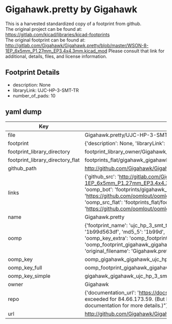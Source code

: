 # Gigahawk.pretty by Gigahawk  
This is a harvested standardized copy of a footprint from github.  
The original project can be found at:  
https://gitlab.com/kicad/libraries/kicad-footprints  
The original footprint can be found at:
http://gitlab.com/Gigahawk/Gigahawk.pretty/blob/master/WSON-8-1EP_6x5mm_P1.27mm_EP3.4x4.3mm.kicad_mod
Please consult that link for additional, details, files, and license information.  
## Footprint Details
* description: None  
* libraryLink: UJC-HP-3-SMT-TR  
* number_of_pads: 10  
## yaml dump  
| Key | Value |  
| --- | --- |  
| file | Gigahawk.pretty/UJC-HP-3-SMT-TR.kicad_mod |  
| footprint | {'description': None, 'libraryLink': 'UJC-HP-3-SMT-TR', 'number_of_pads': 10} |  
| footprint_library_directory | footprint_library_owner/Gigahawk_Gigahawk.pretty |  
| footprint_library_directory_flat | footprints_flat/gigahawk_gigahawk_ujc_hp_3_smt_tr/working |  
| github_path | http://github.com/Gigahawk/Gigahawk.pretty/blob/master/UJC-HP-3-SMT-TR.kicad_mod |  
| links | {'github_src': 'http://gitlab.com/Gigahawk/Gigahawk.pretty/blob/master/WSON-8-1EP_6x5mm_P1.27mm_EP3.4x4.3mm.kicad_mod', 'github_src_repo': 'https://gitlab.com/kicad/libraries/kicad-footprints', 'oomp_bot': 'footprints/gigahawk_gigahawk_ujc_hp_3_smt_tr/working', 'oomp_bot_github': 'https://github.com/oomlout/oomlout_oomp_footprint_bot/tree/main/footprints/gigahawk_gigahawk_ujc_hp_3_smt_tr/working', 'oomp_src_flat': 'footprints_flat/footprints_flat/gigahawk_gigahawk_ujc_hp_3_smt_tr/working', 'oomp_src_flat_github': 'https://github.com/oomlout/oomlout_oomp_footprint_src/tree/main/footprints_flat/gigahawk_gigahawk_ujc_hp_3_smt_tr/working'} |  
| name | Gigahawk.pretty |  
| oomp | {'footprint_name': 'ujc_hp_3_smt_tr', 'library_name': 'gigahawk', 'md5': '1b99d563dffff07ef736645e461bd2c0', 'md5_10': '1b99d563df', 'md5_5': '1b99d', 'md5_6': '1b99d5', 'oomp_key': 'oomp_gigahawk_gigahawk_ujc_hp_3_smt_tr', 'oomp_key_extra': 'oomp_footprint_gigahawk_gigahawk_ujc_hp_3_smt_tr', 'oomp_key_full': 'oomp_footprint_gigahawk_gigahawk_ujc_hp_3_smt_tr_1b99d5', 'oomp_key_simple': 'gigahawk_gigahawk_ujc_hp_3_smt_tr', 'original_filename': 'Gigahawk.pretty/UJC-HP-3-SMT-TR.kicad_mod', 'owner_name': 'gigahawk'} |  
| oomp_key | oomp_gigahawk_gigahawk_ujc_hp_3_smt_tr |  
| oomp_key_full | oomp_footprint_gigahawk_gigahawk_ujc_hp_3_smt_tr |  
| oomp_key_simple | gigahawk_gigahawk_ujc_hp_3_smt_tr |  
| owner | Gigahawk |  
| repo | {'documentation_url': 'https://docs.github.com/rest/overview/resources-in-the-rest-api#rate-limiting', 'message': "API rate limit exceeded for 84.66.173.59. (But here's the good news: Authenticated requests get a higher rate limit. Check out the documentation for more details.)"} |  
| url | http://github.com/Gigahawk/Gigahawk.pretty |  

